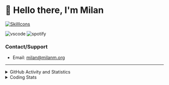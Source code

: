 # 👋 Hello there, I'm Milan
[![SkillIcons](https://skillicons.dev/icons?i=js,ts,nextjs,tailwind,html,go,bash,git,nginx,prisma,kubernetes,docker,linux)](https://skillicons.dev)

![vscode](https://nocache.advaith.workers.dev?url=https://img.shields.io/endpoint?url=https://dev.discordprofiles.me/api/badge/vscode/423203831971708958)
![spotify](https://nocache.advaith.workers.dev/?url=https://img.shields.io/endpoint?url=https://milanm.org/api/spotify/shields&cacheSeconds=10)

### Contact/Support

- Email: [milan@milanm.org](mailto:milan@milanm.org)
 
---
 
<details>
  <summary>GitHub Activity and Statistics</summary>
  <img src="/github-metrics.svg" />
</details>
<details>
  <summary>Coding Stats</summary>
  <!--START_SECTION:waka-->

```txt
TypeScript   7 hrs 27 mins   ████████████████▒░░░░░░░░   65.64 %
JSON         1 hr 56 mins    ████▒░░░░░░░░░░░░░░░░░░░░   17.17 %
Bash         47 mins         █▓░░░░░░░░░░░░░░░░░░░░░░░   07.02 %
Prisma       21 mins         ▓░░░░░░░░░░░░░░░░░░░░░░░░   03.14 %
Docker       19 mins         ▓░░░░░░░░░░░░░░░░░░░░░░░░   02.92 %
```

<!--END_SECTION:waka-->
</details>
